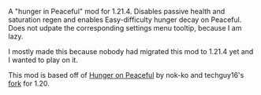 A "hunger in Peaceful" mod for 1.21.4. Disables passive health and saturation regen and enables Easy-difficulty hunger decay on Peaceful.  
Does not udpate the corresponding settings menu tooltip, because I am lazy. 

I mostly made this because nobody had migrated this mod to 1.21.4 yet and I wanted to play on it. 

This mod is based off of [Hunger on Peaceful](https://github.com/nok-ko/HungerOnPeaceful) by nok-ko and techguy16's [fork]([https://github.com/techguy16/HungerInPeaceful](https://modrinth.com/mod/hunger-in-peaceful)) for 1.20. 
